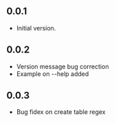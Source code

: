 ## 0.0.1

- Initial version.

## 0.0.2

- Version message bug correction
- Example on --help added

## 0.0.3

- Bug fidex on create table regex
